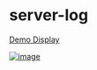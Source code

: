 # server-log

<a href="https://server-log--mytrucnguyen.repl.co/">Demo Display</a>

<a href="https://server-log--mytrucnguyen.repl.co/">![image](https://user-images.githubusercontent.com/80004058/169637068-c853a5d2-fc2b-436c-a1b2-34c736aec32f.png)</a>
